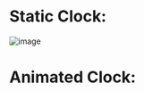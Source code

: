 # Static Clock:
![image](https://user-images.githubusercontent.com/81289215/121090170-c9257900-c805-11eb-99d1-4d256bcdd160.png)




# Animated Clock:

